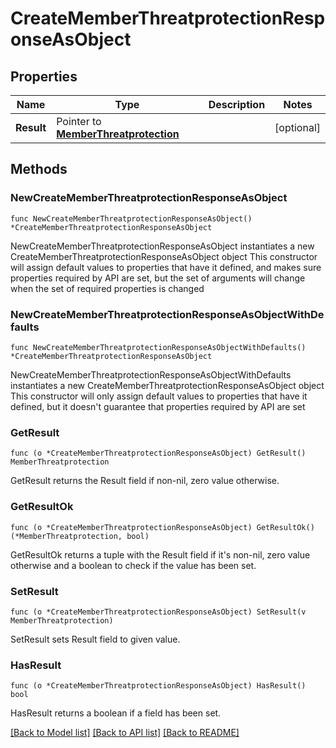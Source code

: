 # CreateMemberThreatprotectionResponseAsObject

## Properties

Name | Type | Description | Notes
------------ | ------------- | ------------- | -------------
**Result** | Pointer to [**MemberThreatprotection**](MemberThreatprotection.md) |  | [optional] 

## Methods

### NewCreateMemberThreatprotectionResponseAsObject

`func NewCreateMemberThreatprotectionResponseAsObject() *CreateMemberThreatprotectionResponseAsObject`

NewCreateMemberThreatprotectionResponseAsObject instantiates a new CreateMemberThreatprotectionResponseAsObject object
This constructor will assign default values to properties that have it defined,
and makes sure properties required by API are set, but the set of arguments
will change when the set of required properties is changed

### NewCreateMemberThreatprotectionResponseAsObjectWithDefaults

`func NewCreateMemberThreatprotectionResponseAsObjectWithDefaults() *CreateMemberThreatprotectionResponseAsObject`

NewCreateMemberThreatprotectionResponseAsObjectWithDefaults instantiates a new CreateMemberThreatprotectionResponseAsObject object
This constructor will only assign default values to properties that have it defined,
but it doesn't guarantee that properties required by API are set

### GetResult

`func (o *CreateMemberThreatprotectionResponseAsObject) GetResult() MemberThreatprotection`

GetResult returns the Result field if non-nil, zero value otherwise.

### GetResultOk

`func (o *CreateMemberThreatprotectionResponseAsObject) GetResultOk() (*MemberThreatprotection, bool)`

GetResultOk returns a tuple with the Result field if it's non-nil, zero value otherwise
and a boolean to check if the value has been set.

### SetResult

`func (o *CreateMemberThreatprotectionResponseAsObject) SetResult(v MemberThreatprotection)`

SetResult sets Result field to given value.

### HasResult

`func (o *CreateMemberThreatprotectionResponseAsObject) HasResult() bool`

HasResult returns a boolean if a field has been set.


[[Back to Model list]](../README.md#documentation-for-models) [[Back to API list]](../README.md#documentation-for-api-endpoints) [[Back to README]](../README.md)



